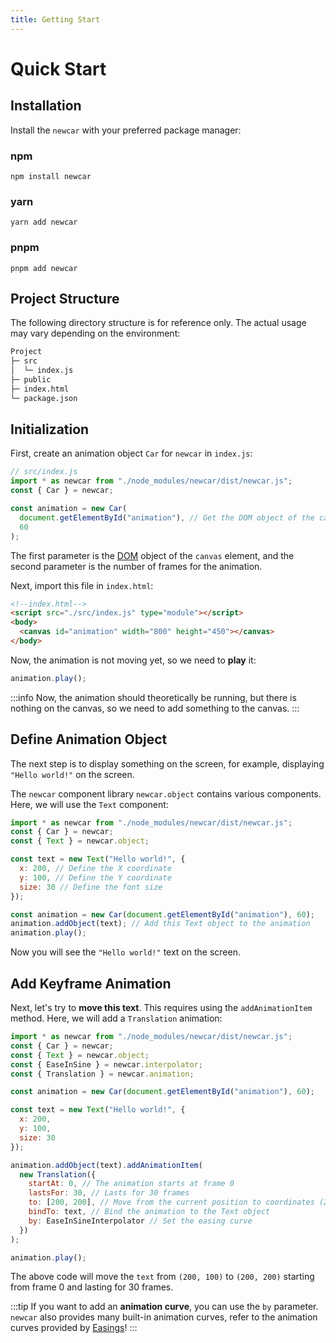 ```yaml
---
title: Getting Start
---
```


# Quick Start <Badge type="tip" text="^0.3.0" />

## Installation

Install the `newcar` with your preferred package manager:

### npm

```shell
npm install newcar
```

### yarn

```shell
yarn add newcar
```

### pnpm

```shell
pnpm add newcar
```

## Project Structure

The following directory structure is for reference only. The actual usage may vary depending on the environment:

```txt
Project
├─ src
│  └─ index.js
├─ public
├─ index.html
└─ package.json
```

## Initialization

First, create an animation object `Car` for `newcar` in `index.js`:

```javascript
// src/index.js
import * as newcar from "./node_modules/newcar/dist/newcar.js";
const { Car } = newcar;

const animation = new Car(
  document.getElementById("animation"), // Get the DOM object of the canvas
  60
);
```

The first parameter is the [DOM](https://developer.mozilla.org/en-US/docs/Web/API/Document_Object_Model/Introduction) object of the `canvas` element, and the second parameter is the number of frames for the animation.

Next, import this file in `index.html`:

```html
<!--index.html-->
<script src="./src/index.js" type="module"></script>
<body>
  <canvas id="animation" width="800" height="450"></canvas>
</body>
```

Now, the animation is not moving yet, so we need to **play** it:

```javascript
animation.play();
```

:::info
Now, the animation should theoretically be running, but there is nothing on the canvas, so we need to add something to the canvas.
:::

## Define Animation Object

The next step is to display something on the screen, for example, displaying `"Hello world!"` on the screen.

The `newcar` component library `newcar.object` contains various components. Here, we will use the `Text` component:

```javascript
import * as newcar from "./node_modules/newcar/dist/newcar.js";
const { Car } = newcar;
const { Text } = newcar.object;

const text = new Text("Hello world!", {
  x: 200, // Define the X coordinate
  y: 100, // Define the Y coordinate
  size: 30 // Define the font size
});

const animation = new Car(document.getElementById("animation"), 60);
animation.addObject(text); // Add this Text object to the animation
animation.play();
```

Now you will see the `"Hello world!"` text on the screen.

<!-- ?> For more parameters and more components of Text, please refer to the [Component List](/api/objects/object-all.md) -->

## Add Keyframe Animation

Next, let's try to **move this text**. This requires using the `addAnimationItem` method. Here, we will add a `Translation` animation:

```javascript
import * as newcar from "./node_modules/newcar/dist/newcar.js";
const { Car } = newcar;
const { Text } = newcar.object;
const { EaseInSine } = newcar.interpolator;
const { Translation } = newcar.animation;

const animation = new Car(document.getElementById("animation"), 60);

const text = new Text("Hello world!", {
  x: 200,
  y: 100,
  size: 30
});

animation.addObject(text).addAnimationItem(
  new Translation({
    startAt: 0, // The animation starts at frame 0
    lastsFor: 30, // Lasts for 30 frames
    to: [200, 200], // Move from the current position to coordinates (200, 200)
    bindTo: text, // Bind the animation to the Text object
    by: EaseInSineInterpolator // Set the easing curve
  })
);

animation.play();
```

The above code will move the `text` from `(200, 100)` to `(200, 200)` starting from frame 0 and lasting for 30 frames.

<!-- Animation Demo: <iframe height="500" width="800" src="../../demos/begin"></iframe> -->

:::tip
If you want to add an **animation curve**, you can use the `by` parameter. `newcar` also provides many built-in animation curves, refer to the animation curves provided by [Easings](https://easings.net/)!
:::

<!-- <iframe height="500px" src="https://easings.net/"></iframe> -->

<!-- ?> For more keyframe animations, please refer to the [Animation List](api/animations/animation-all.md) -->
